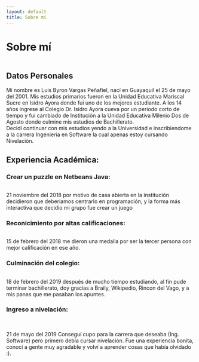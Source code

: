 ```yaml
---
layout: default
title: Sobre mí
---
```


<div class="post">
	<div class="post">
	<h1 class="pageTitle">Sobre mí</h1>
	<center><img src="https://scontent.fgye13-1.fna.fbcdn.net/v/t31.0-8/p720x720/23157366_1615396288507272_3587144513640704742_o.jpg?_nc_cat=106&_nc_ohc=EiwwOmFSxogAQl1J3NdUvzbD10e4bGOOX4i0jWJ2HBuwv61VKYICkZtOQ&_nc_ht=scontent.fgye13-1.fna&oh=b46d139b2fd560f6bc530ae769adb407&oe=5E7BCC70" alt=""></center>
	<h2><b>Datos Personales</b></h2>
	<p>Mi nombre es Luis Byron Vargas Peñafiel, nací en Guayaquil el 25 de mayo del 2001. Mis estudios primarios fueron en la Unidad Educativa Mariscal Sucre en Isidro Ayora donde fui uno de los mejores estudiante. A los 14 años ingrese al Colegio Dr. Isidro Ayora cueva por un periodo corto de tiempo y fui cambiado de Institución a la Unidad Educativa Milenio Dos de Agosto donde culmine mis estudios de Bachillerato. <br> Decidí continuar con mis estudios yendo a la Universidad e inscribiendome a la carrera Ingenieria en Software la cual apenas estoy cursando Nivelación. </p> 
        <h2>Experiencia Académica:</h2>
	<h3> Crear un puzzle en Netbeans Java: </h3>
	<center><img src="https://www.ajedrezeureka.com/wp-content/uploads/2016/12/rompecabezas-deslizantes-jugador-de-ajedrez.jpg" alt=""> </center>
	<p> 21 noviembre del 2018 por motivo de casa abierta en la institución  decidieron que deberíamos centrarlo en programación, y la forma más interactiva que decidio mi grupo fue crear un juego</p>
	<h3> Reconicimiento por altas calificaciones:</h3>
	<center><img src="https://d3eivijab0jogk.cloudfront.net/wp-content/uploads/2018/11/ganador.jpg" alt=""></center>
	<p>15 de febrero del 2018 me dieron una medalla por ser la tercer persona con mejor calificación en ese año. </p>
	<h3>Culminación del colegio: </h3>
	<center><img src="https://scontent.fgye13-1.fna.fbcdn.net/v/t1.0-9/p720x720/78894432_992565024451468_8906435782923780096_o.jpg?_nc_cat=104&_nc_ohc=wevMMpETF0AAQkaajjtTJtiz3tZEC6lrUGxN0nlySJ9WAqXzAleOESAow&_nc_ht=scontent.fgye13-1.fna&oh=4c62c3719458496f67bf083ba7295b0c&oe=5E725A04" alt=""></center>
	<p>18 de febrero del 2019 después de mucho tiempo estudiando, al fin pude terminar bachillerato, doy gracias a Braily, Wikipedio, Rincon del Vago, y a mis panas que me pasaban los apuntes.</p>
	<h3>Ingreso a nivelación: </h3>
	<br><center><img src="https://www.eluniverso.com/sites/default/files/styles/powgallery_1024/public/fotos/2018/06/universidad_de_guayaquil_24330422.jpg?itok=bjMkFY-q" alt=""></center>
	<p>21 de mayo del 2019 Conseguí cupo para la carrera que deseaba (Ing. Software) pero primero debía cursar nivelación. Fue una experiencia bonita, conocí a gente muy agradable y volví a aprender cosas que había olvidado :).</p>

